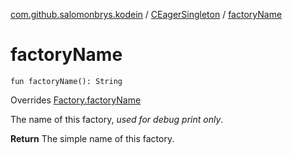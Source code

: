 [com.github.salomonbrys.kodein](../index.md) / [CEagerSingleton](index.md) / [factoryName](.)

# factoryName

`fun factoryName(): String`

Overrides [Factory.factoryName](../-factory/factory-name.md)

The name of this factory, *used for debug print only*.

**Return**
The simple name of this factory.

